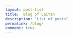 ```yaml
---
layout: post-list
title:  Blog of LaiYan
description: "List of posts"
permalink: /blog/
comment: true
---
```



